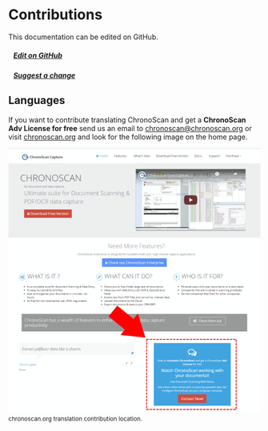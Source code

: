 
# Contributions

This documentation can be edited on GitHub.

##### <i class="mdi mdi-github"></i>&nbsp;&nbsp;&nbsp;[**Edit on GitHub**](https://github.com/chronoscan-capture/ChronoLite-docs.git)  

##### <i class="mdi mdi-comment-edit-outline"></i>&nbsp;&nbsp;&nbsp;[**Suggest a change**](https://github.com/chronoscan-capture/ChronoLite-docs/issues/new?title=Suggested%20Change%20to%20%22ChronoLite%20documentation%22&body=%3C%21--%20Describe%20how%20you%20would%20improve%20the%20documentation%20here%20--%3E)

## Languages

If you want to contribute translating ChronoScan and get a **ChronoScan Adv License for free** send us an email to [chronoscan@chronoscan.org](mailto:chronoscan@chronoscan.org?subject=Translation) or visit [chronoscan.org](https://www.chronoscan.org) and look for the following image on the home page.

![ChronoScan translations](./../images/documentation/contributions/translation_pak.PNG#bordered)  
<small class="img_caption">chronoscan.org translation contribution location.</small>


<!--  Fri Oct 30 2020 11:31:08 GMT+0100 (Central European Standard Time)
<pre>
[                                             
  { lang: 'english', '%': 100 },              
  { lang: 'spanish', '%': 99.98 },            
  { lang: 'portuguese-br', '%': 97.25 },      
  { lang: 'turkish', '%': 93.13 },            
  { lang: 'german', '%': 89.64 },             
  { lang: 'croatian', '%': 87.96 },           
  { lang: 'chinese-Hans', '%': 86.72 },       
  { lang: 'dutch', '%': 85.22 },              
  { lang: 'bulgarian', '%': 85.13 },          
  { lang: 'chinese-Hant', '%': 80.52 },       
  { lang: 'portuguese', '%': 68.46 },         
  { lang: 'greek', '%': 61.11 },              
  { lang: 'hebrew', '%': 58.04 },             
  { lang: 'french', '%': 56.18 },             
  { lang: 'lithuanian', '%': 53.01 },         
  { lang: 'polish', '%': 49.16 },             
  { lang: 'serbian', '%': 44.1 },             
  { lang: 'italian', '%': 42.02 },            
  { lang: 'slovenian', '%': 28.56 },          
  { lang: 'czech', '%': 27.13 },              
  { lang: 'catalan', '%': 24 },               
  { lang: 'norwegian', '%': 7.04 },           
  { lang: 'slovak', '%': 5.83 },              
  { lang: 'romanian', '%': 4.06 },            
  { lang: 'vietnamese', '%': 0.62 },          
  { lang: 'arabic', '%': 0.31 },              
  { lang: 'russian', '%': 0 },                
  { lang: 'swedish', '%': 0 },                
  { lang: 'thai', '%': 0 }                    
]                                             
</pre>
-->